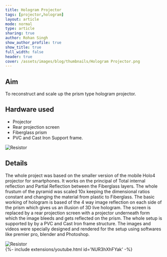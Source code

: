 ```yaml
---
title: Hologram Projector
tags: [projector,hologram]
layout: article
mode: normal
type: article
sharing: true
author: Rohan Singh 
show_author_profile: true
show_title: true
full_width: false
header: true
cover: /assets/images/blog/thumbnails/Hologram Projector.png
---
```


## Aim
To reconstruct and scale up the prism type hologram projector.
<!--more-->

## Hardware used
- Projector
- Rear projection screen
- Fiberglass prism
- PVC and Cast Iron Support frame.
<img src="{{site.baseurl}}/assets/images/blog/Hologram-projector/1.png" alt="Resistor" width=auto height=auto>

## Details
The whole project was based on the smaller version of the mobile Holo4 projector for smartphones. It works on the principal of Total internal reflection and Partial Reflection between the Fiberglass layers. The whole frustum of the pyramid was scaled 10x keeping the dimensional ratios constant and changing the material from plastic to Fiberglass. The basic working of hologram is based of the 4 way image reflection on each side of the prism which gives us an illusion of 3D live hologram. The screen is replaced by a rear projection screen with a projector underneath form which the image bleeds and gets reflected on the prism. The whole setup is supported by by a PVC and Cast Iron frame structure. The images and videos were specially designed and rendered for the setup using softwares like premier pro, blender and Photoshop.

<img src="{{site.baseurl}}/assets/images/blog/Hologram-projector/2.png" alt="Resistor" width=auto height=auto>

<div>{%- include extensions/youtube.html id='NUR3hXhFYak' -%}</div>

